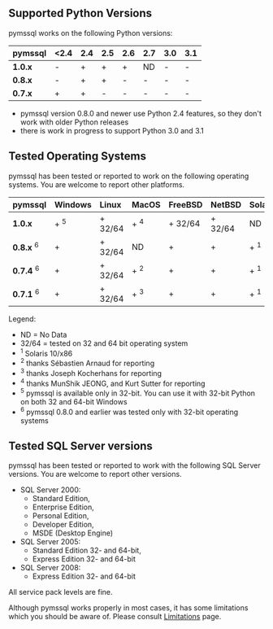 ## Supported Python Versions ##

pymssql works on the following Python versions:

| **pymssql** | **<2.4** | **2.4** | **2.5** | **2.6** | **2.7** | **3.0** | **3.1** |
|:------------|:---------|:--------|:--------|:--------|:--------|:--------|:--------|
| **1.0.x**   | -        | +       | +       | +       | ND      | -       | -       |
| **0.8.x**   | -        | +       | +       | -       | -       | -       | -       |
| **0.7.x**   | +        | +       | -       | -       | -       | -       | -       |

  * pymssql version 0.8.0 and newer use Python 2.4 features, so they don't work with older Python releases
  * there is work in progress to support Python 3.0 and 3.1

## Tested Operating Systems ##

pymssql has been tested or reported to work on the following operating systems. You are welcome to report other platforms.

| **pymssql**   | Windows | Linux   | MacOS | FreeBSD | NetBSD  | Solaris |
|:--------------|:--------|:--------|:------|:--------|:--------|:--------|
| **1.0.x**     | + <sup>5</sup>   | + 32/64 | + <sup>4</sup> | + 32/64 | + 32/64 | ND      |
| **0.8.x** <sup>6</sup> | +       | + 32/64 | ND    | +       | +       | + <sup>1</sup>   |
| **0.7.4** <sup>6</sup> | +       | + 32/64 | + <sup>2</sup> | +       | +       | + <sup>1</sup>   |
| **0.7.1** <sup>6</sup> | +       | + 32/64 | + <sup>3</sup> | +       | +       | + <sup>1</sup>   |

Legend:
  * ND = No Data
  * 32/64 = tested on 32 and 64 bit operating system
  * <sup>1</sup> Solaris 10/x86
  * <sup>2</sup> thanks Sébastien Arnaud for reporting
  * <sup>3</sup> thanks Joseph Kocherhans for reporting
  * <sup>4</sup> thanks MunShik JEONG, and Kurt Sutter for reporting
  * <sup>5</sup> pymssql is available only in 32-bit. You can use it with 32-bit Python on both 32 and 64-bit Windows
  * <sup>6</sup> pymssql 0.8.0 and earlier was tested only with 32-bit operating systems

## Tested SQL Server versions ##

pymssql has been tested or reported to work with the following SQL Server versions. You are welcome to report other versions.

  * SQL Server 2000:
    * Standard Edition,
    * Enterprise Edition,
    * Personal Edition,
    * Developer Edition,
    * MSDE (Desktop Engine)
  * SQL Server 2005:
    * Standard Edition 32- and 64-bit,
    * Express Edition 32- and 64-bit
  * SQL Server 2008:
    * Express Edition 32- and 64-bit

All service pack levels are fine.

Although pymssql works properly in most cases, it has some limitations which you should be aware of. Please consult [Limitations](Limitations.md) page.